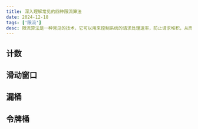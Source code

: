 ```yaml
---
title: 深入理解常见的四种限流算法
date: 2024-12-18
tags: ['限流']
desc: 限流算法是一种常见的技术，它可以用来控制系统的请求处理速率，防止请求堆积，从而避免系统崩溃或资源耗尽。本文将介绍常见的四种限流算法，并分析它们的优缺点。
---
```


## 计数

## 滑动窗口

## 漏桶

## 令牌桶